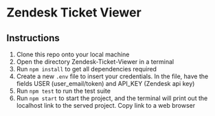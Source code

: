 # Zendesk Ticket Viewer

## Instructions

1. Clone this repo onto your local machine
2. Open the directory Zendesk-Ticket-Viewer in a terminal
3. Run `npm install` to get all dependencies required
4. Create a new `.env` file to insert your credentials. In the file, have the fields USER (user_email/token) and API_KEY (Zendesk api key)
5. Run `npm test` to run the test suite
6. Run `npm start` to start the project, and the terminal will print out the localhost link to the served project. Copy link to a web browser
